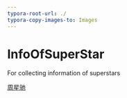```yaml
---
typora-root-url: ./
typora-copy-images-to: Images
---
```


# InfoOfSuperStar
For collecting information of superstars 



[周星驰](周星驰.md)

















